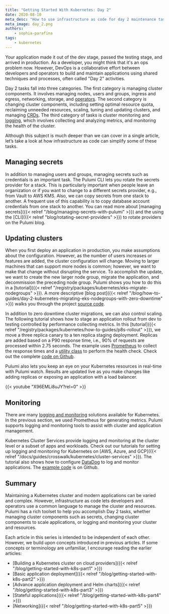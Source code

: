 ```yaml
---
title: "Getting Started With Kubernetes: Day 2"
date: 2020-08-10
meta_desc: "How to use infrastructure as code for day 2 maintenance tasks in Kubernetes."
meta_image: day_2.png
authors:
    - sophia-parafina
tags:
    - kubernetes
---
```


Your application made it out of the dev stage, passed the testing stage, and arrived in production. As a developer, you might think that it's an ops problem now. However, DevOps is a collaborative effort between developers and operators to build and maintain applications using shared techniques and processes, often called "Day 2" activities.

<!--more-->

Day 2 tasks fall into three categories. The first category is managing cluster components. It involves managing nodes, users and groups, ingress and egress, networking, storage, and [operators](https://kubernetes.io/docs/concepts/extend-kubernetes/operator/). The second category is changing cluster components, including setting optimal resource quota, reclaiming unneeded resources, scaling, tuning and updating clusters, and managing [CRDs](https://kubernetes.io/docs/concepts/extend-kubernetes/api-extension/custom-resources/#customresourcedefinitions). The third category of tasks is cluster monitoring and [logging](https://kubernetes.io/docs/tasks/debug-application-cluster/), which involves collecting and analyzing metrics, and monitoring the health of the cluster.

Although this subject is much deeper than we can cover in a single article, let’s take a look at how infrastructure as code can simplify some of these tasks.

## Managing secrets

In addition to managing users and groups, managing secrets such as credentials is an important task. The Pulumi CLI lets you rotate the secrets provider for a stack. This is particularly important when people leave an organization or if you want to change to a different secrets provider, e.g., from Vault to AWS KMS. Also, we can copy secrets from one stack to another. A frequent use of this capability is to copy database account credentials from one stack to another. You can read more about [managing secrets]({{< relref "/blog/managing-secrets-with-pulumi" >}}) and the using the [CLI]({{< relref "blog/rotating-secret-providers" >}}) to rotate providers on the Pulumi blog.

## Updating clusters

When you first deploy an application in production, you make assumptions about the configuration. However, as the number of users increases or features are added, the cluster configuration will change. Moving to larger machines that can support more nodes is common; however, we want to make that change without disrupting the service. To accomplish the update, we want to create the new larger node group, migrate the application, and decommission the preceding node group. Pulumi shows you how to do this in a [tutorial]({{< relref "/registry/packages/kubernetes/eks-migrate-nodegroups" >}}). A more descriptive [blog post]({{< relref "/blog/how-to-guides/day-2-kubernetes-migrating-eks-nodegroups-with-zero-downtime" >}}) walks you through the project [source code](https://github.com/pulumi/examples/tree/master/aws-ts-eks-migrate-nodegroups).

In addition to zero downtime cluster migrations, we can also control scaling. The following tutorial shows how to stage an application rollout from dev to testing controlled by performance collecting metrics. In this [tutorial]({{< relref "/registry/packages/kubernetes/how-to-guides/p8s-rollout" >}}), we move a three replica canary to a ten replica staging deployment. Replicas are added based on a P90 response time, i.e., 90% of requests are processed within 2.75 seconds. The example uses [Prometheus](https://prometheus.io/) to collect the response times and a [utility class](https://github.com/pulumi/examples/blob/master/kubernetes-ts-staged-rollout-with-prometheus/util.ts) to perform the health check. Check out the complete [code on Github](https://github.com/pulumi/examples/tree/master/kubernetes-ts-staged-rollout-with-prometheus).

Pulumi also lets you keep an eye on your Kubernetes resources in real-time with Pulumi watch. Results are updated live as you make changes like adding replicas or exposing an application with a load balancer.

{{< youtube "X96EMLi8uJY?rel=0" >}}

## Monitoring

There are many [logging and monitoring](https://kubernetes.io/docs/tasks/debug-application-cluster/) solutions available for Kubernetes. In the previous section, we used Prometheus for generating metrics. Pulumi supports logging and monitoring tools to assist with cluster and application management.

Kubernetes Cluster Services provide logging and monitoring at the cluster level or a subset of apps and workloads. Check out our tutorials for setting up logging and monitoring for Kubernetes on [AWS, Azure, and GCP]({{< relref "/docs/guides/crosswalk/kubernetes/cluster-services" >}}). The tutorial also shows how to configure [DataDog](https://www.datadoghq.com/) to log and monitor applications. The [example code](https://github.com/pulumi/kubernetes-guides/tree/master/general-cluster-services/datadog-daemonset) is on Github.

## Summary

Maintaining a Kubernetes cluster and modern applications can be varied and complex. However, infrastructure as code lets developers and operators use a common language to manage the cluster and resources. Pulumi has a rich toolset to help you accomplish Day 2 tasks, whether managing cluster components such as secrets, changing cluster components to scale applications, or logging and monitoring your cluster and resources.

Each article in this series is intended to be independent of each other. However, we build upon concepts introduced in previous articles. If some concepts or terminology are unfamiliar, I encourage reading the earlier articles:

- [Building a Kubernetes cluster on cloud providers]({{< relref "/blog/getting-started-with-k8s-part1" >}})
- [Basic application deployment]({{< relref "/blog/getting-started-with-k8s-part2" >}})
- [Advance application deployment and Helm charts]({{< relref "/blog/getting-started-with-k8s-part3" >}})
- [Stateful applications]({{< relref "/blog/getting-started-with-k8s-part4" >}})
- [Networking]({{< relref "/blog/getting-started-with-k8s-part5" >}})
